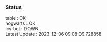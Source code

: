 ### Status


table : OK  
hogwarts : OK  
icy-bot : DOWN  
Latest Update : 2023-12-06 09:08:09.728858
